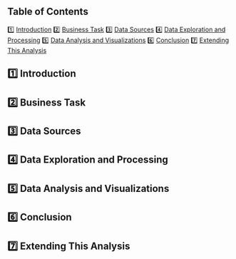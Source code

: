 ## Table of Contents

:one: [Introduction](README.md#one-introduction)
:two: [Business Task](README.md#two-business-task)
:three: [Data Sources](README.md#three-data-sources)
:four: [Data Exploration and Processing](README.md#four-data-exploration-and-processing)
:five: [Data Analysis and Visualizations](README.md#five-data-analysis-and-visualizations)
:six: [Conclusion](README.md#six-conclusion)
:seven: [Extending This Analysis](README.md#seven-extending-this-analysis)

## :one: Introduction

## :two: Business Task

## :three: Data Sources

## :four: Data Exploration and Processing

## :five: Data Analysis and Visualizations

## :six: Conclusion

## :seven: Extending This Analysis

